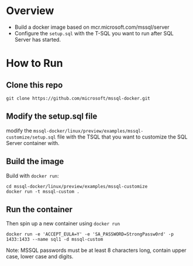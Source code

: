 # Overview

* Build a docker image based on mcr.microsoft.com/mssql/server
* Configure the `setup.sql` with the T-SQL you want to run after SQL Server has started.

# How to Run
## Clone this repo
```
git clone https://github.com/microsoft/mssql-docker.git 
```

## Modify the setup.sql file

modify the `mssql-docker/linux/preview/examples/mssql-customize/setup.sql` file with the TSQL that you want to customize the SQL Server container with.

## Build the image 
Build with `docker run`:
```
cd mssql-docker/linux/preview/examples/mssql-customize
docker run -t mssql-custom .
```

## Run the container

Then spin up a new container using `docker run`
```
docker run -e 'ACCEPT_EULA=Y' -e 'SA_PASSWORD=StrongPassw0rd' -p 1433:1433 --name sql1 -d mssql-custom
```

Note: MSSQL passwords must be at least 8 characters long, contain upper case, lower case and digits.  
